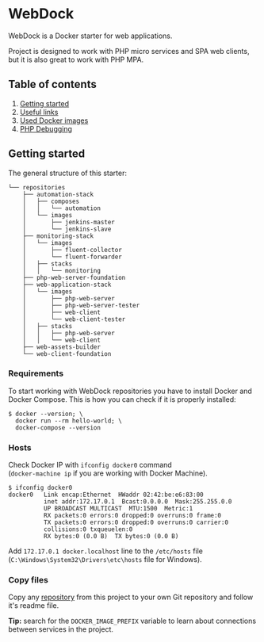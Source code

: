 WebDock
===

WebDock is a Docker starter for web applications.

Project is designed to work with PHP micro services and SPA web clients,
but it is also great to work with PHP MPA.

## Table of contents

1. [Getting started](#getting-started)
1. [Useful links](./Documentation/Useful-links.md)
1. [Used Docker images](./Documentation/Used-Docker-images.md)
1. [PHP Debugging](./Documentation/PHP-Debugging.md)

## Getting started

The general structure of this starter:

```
└── repositories
    ├── automation-stack
    │   ├── composes
    │   │   └── automation
    │   └── images
    │       ├── jenkins-master
    │       └── jenkins-slave
    ├── monitoring-stack
    │   └── images
    │       ├── fluent-collector
    │       └── fluent-forwarder
    │   ├── stacks
    │   │   └── monitoring
    ├── php-web-server-foundation
    ├── web-application-stack
    │   └── images
    │       ├── php-web-server
    │       ├── php-web-server-tester
    │       ├── web-client
    │       └── web-client-tester
    │   ├── stacks
    │   │   ├── php-web-server
    │   │   └── web-client
    ├── web-assets-builder
    └── web-client-foundation
```

### Requirements

To start working with WebDock repositories you have to install
Docker and Docker Compose.
This is how you can check if it is properly installed:

```
$ docker --version; \
  docker run --rm hello-world; \
  docker-compose --version
```

### Hosts

Check Docker IP with `ifconfig docker0` command  
(`docker-machine ip` if you are working with Docker Machine).

```
$ ifconfig docker0
docker0   Link encap:Ethernet  HWaddr 02:42:be:e6:83:00  
          inet addr:172.17.0.1  Bcast:0.0.0.0  Mask:255.255.0.0
          UP BROADCAST MULTICAST  MTU:1500  Metric:1
          RX packets:0 errors:0 dropped:0 overruns:0 frame:0
          TX packets:0 errors:0 dropped:0 overruns:0 carrier:0
          collisions:0 txqueuelen:0 
          RX bytes:0 (0.0 B)  TX bytes:0 (0.0 B)
```

Add `172.17.0.1 docker.localhost` line to the `/etc/hosts` file  
(`C:\Windows\System32\Drivers\etc\hosts` file for Windows).

### Copy files

Copy any [repository](./repositories/) from this project to your
own Git repository and follow it's readme file.

**Tip:** search for the `DOCKER_IMAGE_PREFIX` variable to learn about
connections between services in the project.
